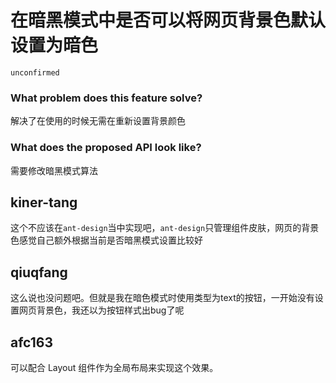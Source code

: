 # 在暗黑模式中是否可以将网页背景色默认设置为暗色

`unconfirmed`

### What problem does this feature solve?

解决了在使用的时候无需在重新设置背景颜色

### What does the proposed API look like?

需要修改暗黑模式算法

<!-- generated by ant-design-issue-helper. DO NOT REMOVE -->

## kiner-tang

这个不应该在`ant-design`当中实现吧，`ant-design`只管理组件皮肤，网页的背景色感觉自己额外根据当前是否暗黑模式设置比较好

## qiuqfang

这么说也没问题吧。但就是我在暗色模式时使用类型为text的按钮，一开始没有设置网页背景色，我还以为按钮样式出bug了呢

## afc163

可以配合 Layout 组件作为全局布局来实现这个效果。
